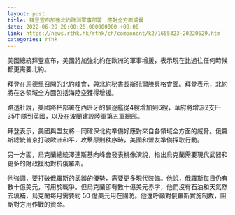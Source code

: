 ```yaml
---
layout: post
title: 拜登宣布加強北約歐洲軍事部署　應對全方面威脅
date: 2022-06-29 20:00:28.000000000 +08:00
link: https://news.rthk.hk/rthk/ch/component/k2/1655323-20220629.htm
categories: rthk
---
```


美國總統拜登宣布，美國將加強北約在歐洲的軍事增援，表示現在比過往任何時候都更需要北約。

拜登在馬德里召開的北約峰會，與北約秘書長斯托爾滕貝格會面。拜登表示，北約將在各領域全方面包括海陸空獲得增援。

路透社說，美國將把部署在西班牙的驅逐艦從4艘增加到6艘，華府將增派2支F-35中隊到英國，以及在波蘭建設陸軍第五軍總部。

拜登表示，美國與盟友將一同確保北約準備好應對來自各領域全方面的威脅。俄羅斯總統普京打破歐洲和平，攻擊原則秩序時，美國和盟友準備採取行動。

另一方面，烏克蘭總統澤連斯基向峰會發表視像演說，指出烏克蘭需要現代武器和更多的財政援助對抗俄羅斯。

他強調，要打破俄羅斯的武器的優勢，需要更多現代裝備。他說，俄羅斯每日仍有數十億美元，可用於戰爭。但烏克蘭卻有數十億美元赤字，他們沒有石油和天氣然去填補，烏克蘭每月需要約 50 億美元用在國防。他還呼籲對俄羅斯實施制裁，阻斷對方用作戰的資金。
